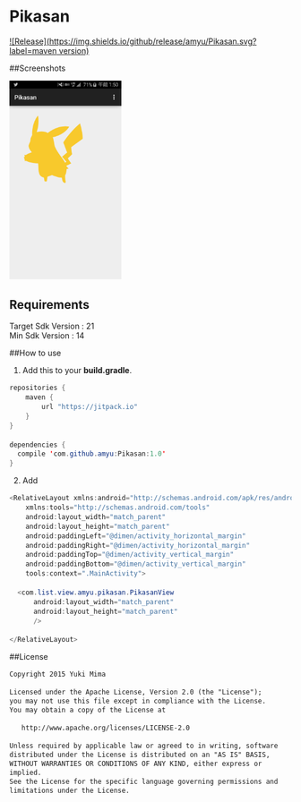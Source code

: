 # Pikasan

[![Release](https://img.shields.io/github/release/amyu/Pikasan.svg?label=maven version)](https://github.com/amyu/Pikasan)

##Screenshots

<img src="./sc/sc.png" width="200">

## Requirements
Target Sdk Version : 21  
Min Sdk Version : 14

##How to use
1) Add this to your **build.gradle**.
```java
repositories {
    maven {
        url "https://jitpack.io"
    }
}

dependencies {
  compile 'com.github.amyu:Pikasan:1.0'
}
```

2) Add
```java
<RelativeLayout xmlns:android="http://schemas.android.com/apk/res/android"
    xmlns:tools="http://schemas.android.com/tools"
    android:layout_width="match_parent"
    android:layout_height="match_parent"
    android:paddingLeft="@dimen/activity_horizontal_margin"
    android:paddingRight="@dimen/activity_horizontal_margin"
    android:paddingTop="@dimen/activity_vertical_margin"
    android:paddingBottom="@dimen/activity_vertical_margin"
    tools:context=".MainActivity">

  <com.list.view.amyu.pikasan.PikasanView
      android:layout_width="match_parent"
      android:layout_height="match_parent"
      />

</RelativeLayout>
```


##License

    Copyright 2015 Yuki Mima

    Licensed under the Apache License, Version 2.0 (the "License");
    you may not use this file except in compliance with the License.
    You may obtain a copy of the License at

       http://www.apache.org/licenses/LICENSE-2.0

    Unless required by applicable law or agreed to in writing, software
    distributed under the License is distributed on an "AS IS" BASIS,
    WITHOUT WARRANTIES OR CONDITIONS OF ANY KIND, either express or implied.
    See the License for the specific language governing permissions and
    limitations under the License.

